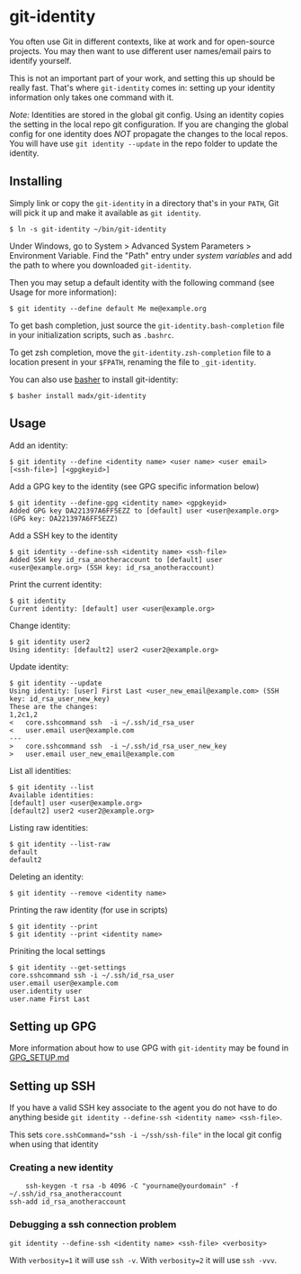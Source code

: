 git-identity
============

You often use Git in different contexts, like at work and for open-source
projects. You may then want to use different user names/email pairs to identify
yourself.

This is not an important part of your work, and setting this up should be really
fast. That's where `git-identity` comes in: setting up your identity information only takes one command with it.

*Note:* Identities are stored in the global git config. Using an identity copies the setting in the local repo git configuration. If you are changing the global config for one identity does *NOT* propagate the changes to the local repos. You will have use `git identity --update` in the repo folder to update the identity.

Installing
----------

Simply link or copy the `git-identity` in a directory that's in your `PATH`, Git
will pick it up and make it available as `git identity`.

    $ ln -s git-identity ~/bin/git-identity

Under Windows, go to System > Advanced System Parameters > Environment Variable. Find the "Path" entry under *system variables* and add the path to where you downloaded `git-identity`.

Then you may setup a default identity with the following command (see Usage for more information):

    $ git identity --define default Me me@example.org

To get bash completion, just source the `git-identity.bash-completion` file
in your initialization scripts, such as `.bashrc`.

To get zsh completion, move the `git-identity.zsh-completion` file to a location present in your `$FPATH`, renaming the file to `_git-identity`.

You can also use [basher](https://github.com/basherpm/basher) to install git-identity:

    $ basher install madx/git-identity

Usage
-----

Add an identity:

    $ git identity --define <identity name> <user name> <user email> [<ssh-file>] [<gpgkeyid>]

Add a GPG key to the identity (see GPG specific information below)

	$ git identity --define-gpg <identity name> <gpgkeyid>
	Added GPG key DA221397A6FF5EZZ to [default] user <user@example.org> (GPG key: DA221397A6FF5EZZ)

Add a SSH key to the identity

	$ git identity --define-ssh <identity name> <ssh-file>
	Added SSH key id_rsa_anotheraccount to [default] user <user@example.org> (SSH key: id_rsa_anotheraccount)

Print the current identity:

    $ git identity
    Current identity: [default] user <user@example.org>

Change identity:

    $ git identity user2
    Using identity: [default2] user2 <user2@example.org>

Update identity:

    $ git identity --update
    Using identity: [user] First Last <user_new_email@example.com> (SSH key: id_rsa_user_new_key)
    These are the changes:
    1,2c1,2
    <   core.sshcommand ssh  -i ~/.ssh/id_rsa_user
    <   user.email user@example.com
    ---
    >   core.sshcommand ssh  -i ~/.ssh/id_rsa_user_new_key
    >   user.email user_new_email@example.com

List all identities:

    $ git identity --list
    Available identities:
    [default] user <user@example.org>
    [default2] user2 <user2@example.org>

Listing raw identities:

    $ git identity --list-raw
    default
    default2

Deleting an identity:

    $ git identity --remove <identity name>

Printing the raw identity (for use in scripts)

    $ git identity --print
    $ git identity --print <identity name>

Priniting the local settings

    $ git identity --get-settings
    core.sshcommand ssh -i ~/.ssh/id_rsa_user
    user.email user@example.com
    user.identity user
    user.name First Last

Setting up GPG
--------------

More information about how to use GPG with `git-identity` may be found in [GPG_SETUP.md](GPG_SETUP.md)

Setting up SSH
--------------

If you have a valid SSH key associate to the agent you do not have to do anything beside `git identity --define-ssh <identity name> <ssh-file>`.

This sets  `core.sshCommand="ssh -i ~/ssh/ssh-file"` in the local git config when using that identity

### Creating a new identity 

        ssh-keygen -t rsa -b 4096 -C "yourname@yourdomain" -f ~/.ssh/id_rsa_anotheraccount
    ssh-add id_rsa_anotheraccount

### Debugging a ssh connection problem 

    git identity --define-ssh <identity name> <ssh-file> <verbosity>

With `verbosity=1` it will use `ssh -v`.
With `verbosity=2` it will use `ssh -vvv`.